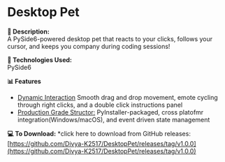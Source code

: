 # Desktop Pet

**🐶 Description:**  
A PySide6-powered desktop pet that reacts to your clicks, follows your cursor, and keeps you company during coding sessions! 

**🔑 Technologies Used:**  
PySide6

**📊 Features**
* <ins>Dynamic Interaction</ins> Smooth drag and drop movement, emote cycling through right clicks, and a double click instructions panel
* <ins>Production Grade Structor:</ins> PyInstaller-packaged, cross platofmr integration(Windows/macOS), and event driven state management

**💻 To Download:**
*click here to download from GitHub releases: [https://github.com/Divya-K2517/DesktopPet/releases/tag/v1.0.0](https://github.com/Divya-K2517/DesktopPet/releases/tag/v1.0.0)




